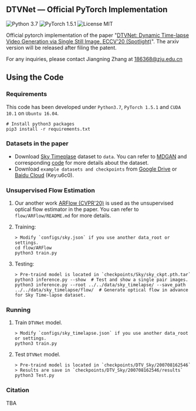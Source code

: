 ## DTVNet &mdash; Official PyTorch Implementation

![Python 3.7](https://img.shields.io/badge/python-3.7-green.svg?style=plastic) ![PyTorch 1.5.1](https://img.shields.io/badge/pytorch-1.5.1-green.svg?style=plastic) ![License MIT](https://img.shields.io/github/license/zhangzjn/APB2Face)

Official pytorch implementation of the paper "[DTVNet: Dynamic Time-lapse Video Generation via Single Still Image, ECCV'20 (Spotlight)](https://openreview.net/forum?id=49rFxGCmfm)". The arxiv version will be released after filing the patent.

For any inquiries, please contact Jiangning Zhang at [186368@zju.edu.cn](mailto:186368@zju.edu.cn)

## Using the Code

### Requirements

This code has been developed under `Python3.7`, `PyTorch 1.5.1` and `CUDA 10.1` on `Ubuntu 16.04`. 


```shell
# Install python3 packages
pip3 install -r requirements.txt
```

### Datasets in the paper
- Download [Sky Timeplase](https://drive.google.com/file/d/1xWLiU-MBGN7MrsFHQm4_yXmfHBsMbJQo/view?usp=drive_open) dataset to `data`. You can refer to [MDGAN](https://arxiv.org/pdf/1709.07592.pdf) and corresponding [code](https://github.com/weixiong-ur/mdgan) for more details about the dataset.
- Download `example datasets and checkpoints` from 
[Google Drive](https://drive.google.com/file/d/1Mv3hr5Fkb3L13KP2Oh716x2f0vvLdfLB/view?usp=sharing) 
or 
[Baidu Cloud](https://pan.baidu.com/s/1gj31dZx5tp4s6OzH5K2Tnw) (Key:u6c0).

### Unsupervised Flow Estimation
1. Our another work [ARFlow (CVPR'20)](https://github.com/lliuz/ARFlow) is used as the unsupervised optical flow estimator in the paper. You can refer to `flow/ARFlow/README.md` for more details.

2. Training:

   ```shell
   > Modify `configs/sky.json` if you use another data_root or settings.
   cd flow/ARFlow
   python3 train.py
   ```
   
3. Testing:

    ```shell
    > Pre-traind model is located in `checkpoints/Sky/sky_ckpt.pth.tar`
    python3 inference.py --show  # Test and show a single pair images.
    python3 inference.py --root ../../data/sky_timelapse/ --save_path ../../data/sky_timelapse/flow/  # Generate optical flow in advance for Sky Time-lapse dataset.
    ```

### Running
1. Train `DTVNet` model.

   ```shell
   > Modify `configs/sky_timelapse.json` if you use another data_root or settings.
   python3 train.py
   ```
   
2. Test `DTVNet` model.

   ```shell
   > Pre-traind model is located in `checkpoints/DTV_Sky/200708162546`
   > Results are save in `checkpoints/DTV_Sky/200708162546/results`
   python3 Test.py
   ```
   
### Citation

TBA



